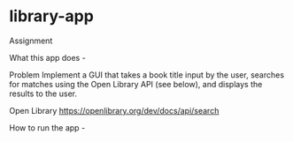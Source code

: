 # library-app
Assignment


What this app does - 

Problem
Implement a GUI that takes a book title input by the user, searches for matches using the Open Library API (see below), and displays the results to the user.

Open Library
https://openlibrary.org/dev/docs/api/search


How to run the app -

